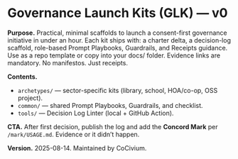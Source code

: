 <!-- status: stub; target: 150+ words -->
<!-- status: stub; target: 150+ words -->
# Governance Launch Kits (GLK) — v0

**Purpose.** Practical, minimal scaffolds to launch a consent-first governance initiative in under an hour. Each kit ships with: a charter delta, a decision-log scaffold, role-based Prompt Playbooks, Guardrails, and Receipts guidance. Use as a repo template or copy into your docs/ folder. Evidence links are mandatory. No manifestos. Just receipts.

**Contents.**
- `archetypes/` — sector-specific kits (library, school, HOA/co-op, OSS project).
- `common/` — shared Prompt Playbooks, Guardrails, and checklist.
- `tools/` — Decision Log Linter (local + GitHub Action).

**CTA.** After first decision, publish the log and add the **Concord Mark** per `/mark/USAGE.md`. Evidence or it didn’t happen.

**Version.** 2025-08-14. Maintained by CoCivium.


